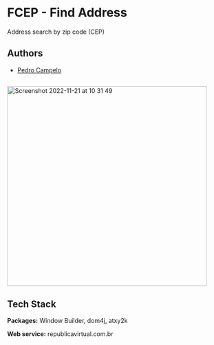 
# FCEP - Find Address

Address search by zip code (CEP)


## Authors

- [Pedro Campelo](https://www.github.com/PedroRCampelo)

##  

<img width="464" alt="Screenshot 2022-11-21 at 10 31 49" src="https://user-images.githubusercontent.com/83314555/203068207-3170e0c7-d3e7-45d4-b2e0-769f91ea5c01.png">

## Tech Stack

**Packages:** Window Builder, dom4j, atxy2k

**Web service:** republicavirtual.com.br

